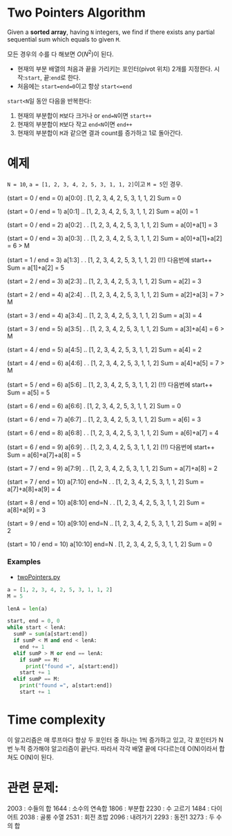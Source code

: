 # Two Pointers Algorithm

Given a **sorted array**, having `N` integers, we find if there exists any partial sequential sum which equals to given `M`.

모든 경우의 수를 다 해보면 $O(N^2)$이 된다.

- 현재의 부분 배열의 처음과 끝을 가리키는 포인터(pivot 위치) 2개를 지정한다. 시작:`start`, 끝:`end`로 한다.
- 처음에는 `start=end=0`이고 항상 `start<=end`

`start<N`일 동안 다음을 반복한다:
1. 현재의 부분합이 `M`보다 크거나 or `end=N`이면 `start++`
2. 현재의 부분합이 `M`보다 작고 `end<N`이면 `end++`
3. 현재의 부분합이 `M`과 같으면 결과 count를 증가하고 1로 돌아간다.

# 예제

`N = 10`, `a = [1, 2, 3, 4, 2, 5, 3, 1, 1, 2]`이고 
`M = 5`인 경우.

(start = 0 / end = 0) a[0:0]
 .
[1, 2, 3, 4, 2, 5, 3, 1, 1, 2]
Sum = 0

(start = 0 / end = 1) a[0:1]
 ..
[1, 2, 3, 4, 2, 5, 3, 1, 1, 2]
Sum = a[0] = 1

(start = 0 / end = 2) a[0:2]
 .  .
[1, 2, 3, 4, 2, 5, 3, 1, 1, 2]
Sum = a[0]+a[1] = 3

(start = 0 / end = 3) a[0:3]
 .     .
[1, 2, 3, 4, 2, 5, 3, 1, 1, 2]
Sum = a[0]+a[1]+a[2] = 6 > M

(start = 1 / end = 3) a[1:3]
    .  .
[1, 2, 3, 4, 2, 5, 3, 1, 1, 2]  (!!) 다음번에 start++
Sum = a[1]+a[2] = 5

(start = 2 / end = 3) a[2:3]
       ..
[1, 2, 3, 4, 2, 5, 3, 1, 1, 2]
Sum = a[2] = 3

(start = 2 / end = 4) a[2:4]
       .  .
[1, 2, 3, 4, 2, 5, 3, 1, 1, 2]
Sum = a[2]+a[3] = 7 > M

(start = 3 / end = 4) a[3:4]
          ..
[1, 2, 3, 4, 2, 5, 3, 1, 1, 2]
Sum = a[3] = 4

(start = 3 / end = 5) a[3:5]
          .  .
[1, 2, 3, 4, 2, 5, 3, 1, 1, 2]
Sum = a[3]+a[4] = 6 > M

(start = 4 / end = 5) a[4:5]
             ..
[1, 2, 3, 4, 2, 5, 3, 1, 1, 2]
Sum = a[4] = 2

(start = 4 / end = 6) a[4:6]
             .  .
[1, 2, 3, 4, 2, 5, 3, 1, 1, 2]
Sum = a[4]+a[5] = 7 > M

(start = 5 / end = 6) a[5:6]
                ..
[1, 2, 3, 4, 2, 5, 3, 1, 1, 2] (!!) 다음번에 start++
Sum = a[5] = 5

(start = 6 / end = 6) a[6:6]
                   .
[1, 2, 3, 4, 2, 5, 3, 1, 1, 2]
Sum = 0

(start = 6 / end = 7) a[6:7]
                   ..
[1, 2, 3, 4, 2, 5, 3, 1, 1, 2]
Sum = a[6] = 3

(start = 6 / end = 8) a[6:8]
                   .  .
[1, 2, 3, 4, 2, 5, 3, 1, 1, 2]
Sum = a[6]+a[7] = 4

(start = 6 / end = 9) a[6:9]
                   .     .
[1, 2, 3, 4, 2, 5, 3, 1, 1, 2] (!!) 다음번에 start++
Sum = a[6]+a[7]+a[8] = 5

(start = 7 / end = 9) a[7:9]
                      .  .
[1, 2, 3, 4, 2, 5, 3, 1, 1, 2]
Sum = a[7]+a[8] = 2

(start = 7 / end = 10) a[7:10] end=N
                      .     .
[1, 2, 3, 4, 2, 5, 3, 1, 1, 2]
Sum = a[7]+a[8]+a[9] = 4

(start = 8 / end = 10) a[8:10] end=N
                         .  .
[1, 2, 3, 4, 2, 5, 3, 1, 1, 2]
Sum = a[8]+a[9] = 3

(start = 9 / end = 10) a[9:10] end=N
                            ..
[1, 2, 3, 4, 2, 5, 3, 1, 1, 2]
Sum = a[9] = 2

(start = 10 / end = 10) a[10:10] end=N
                            .
[1, 2, 3, 4, 2, 5, 3, 1, 1, 2]
Sum = 0

### Examples
- [twoPointers.py](twoPointers.py)
```python
a = [1, 2, 3, 4, 2, 5, 3, 1, 1, 2]
M = 5

lenA = len(a)

start, end = 0, 0
while start < lenA:
  sumP = sum(a[start:end])
  if sumP < M and end < lenA:
    end += 1
  elif sumP > M or end == lenA:
    if sumP == M:
      print("found =", a[start:end])
    start += 1
  elif sumP == M:
    print("found =", a[start:end])
    start += 1

```

# Time complexity

이 알고리즘은 매 루프마다 항상 두 포인터 중 하나는 1씩 증가하고 있고, 각 포인터가 N번 누적 증가해야 알고리즘이 끝난다. 따라서 각각 배열 끝에 다다르는데 O(N)이라서 합쳐도 O(N)이 된다.

# 관련 문제:

2003 : 수들의 합
1644 : 소수의 연속합
1806 : 부분합
2230 : 수 고르기
1484 : 다이어트
2038 : 골룽 수열
2531 : 회전 초밥
2096 : 내려가기
2293 : 동전1
3273 : 두 수의 합